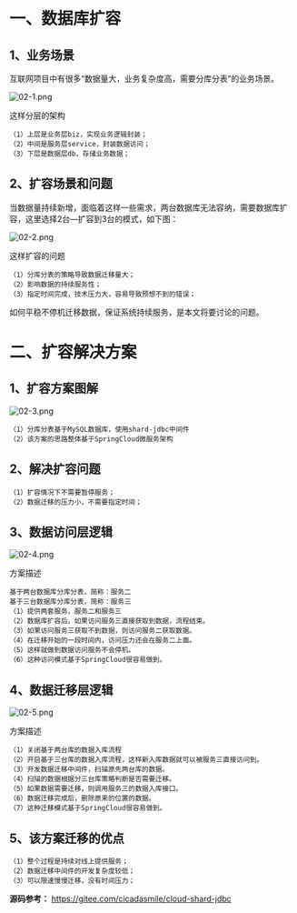 # 一、数据库扩容

## 1、业务场景

互联网项目中有很多“数据量大，业务复杂度高，需要分库分表”的业务场景。

![](https://images.gitee.com/uploads/images/2022/0209/231548_e028e150_5064118.png "02-1.png")

这样分层的架构
```
（1）上层是业务层biz，实现业务逻辑封装；
（2）中间是服务层service，封装数据访问；
（3）下层是数据层db，存储业务数据；
```

## 2、扩容场景和问题

当数据量持续新增，面临着这样一些需求，两台数据库无法容纳，需要数据库扩容，这里选择2台—扩容到3台的模式，如下图：

![](https://images.gitee.com/uploads/images/2022/0209/231608_0780a6c0_5064118.png "02-2.png")

这样扩容的问题

```
（1）分库分表的策略导致数据迁移量大；
（2）影响数据的持续服务性；
（3）指定时间完成，技术压力大，容易导致预想不到的错误；
```

如何平稳不停机迁移数据，保证系统持续服务，是本文将要讨论的问题。

# 二、扩容解决方案

## 1、扩容方案图解

![](https://images.gitee.com/uploads/images/2022/0209/231635_74ac2661_5064118.png "02-3.png")

```
（1）分库分表基于MySQL数据库，使用shard-jdbc中间件
（2）该方案的思路整体基于SpringCloud微服务架构
```

## 2、解决扩容问题
```
（1）扩容情况下不需要暂停服务；
（2）数据迁移的压力小，不需要指定时间；
```

## 3、数据访问层逻辑

![](https://images.gitee.com/uploads/images/2022/0209/231705_4030be4a_5064118.png "02-4.png")

方案描述
```
基于两台数据库分库分表，简称：服务二
基于三台数据库分库分表，简称：服务三
（1）提供两套服务，服务二和服务三
（2）数据库扩容后，如果访问服务三直接获取到数据，流程结束。
（3）如果访问服务三获取不到数据，则访问服务二获取数据。
（4）在迁移开始的一段时间内，访问压力还会在服务二上面。
（5）这样就做到数据访问服务不会停机。
（6）这种访问模式基于SpringCloud很容易做到。
```

## 4、数据迁移层逻辑

![](https://images.gitee.com/uploads/images/2022/0209/231724_992d96de_5064118.png "02-5.png")

方案描述
```
（1）关闭基于两台库的数据入库流程
（2）开启基于三台库的数据入库流程，这样新入库数据就可以被服务三直接访问到。
（3）开发数据迁移中间件，扫描原先两台库的数据。
（4）扫描的数据根据分三台库策略判断是否需要迁移。
（5）如果数据需要迁移，则调用服务三的数据入库接口。
（6）数据迁移完成后，删除原来的位置的数据。
（7）这种迁移模式基于SpringCloud很容易做到。
```

## 5、该方案迁移的优点

```
（1）整个过程是持续对线上提供服务；
（2）数据迁移中间件的开发复杂度较低； 
（3）可以限速慢慢迁移，没有时间压力；
```

**源码参考：** https://gitee.com/cicadasmile/cloud-shard-jdbc
